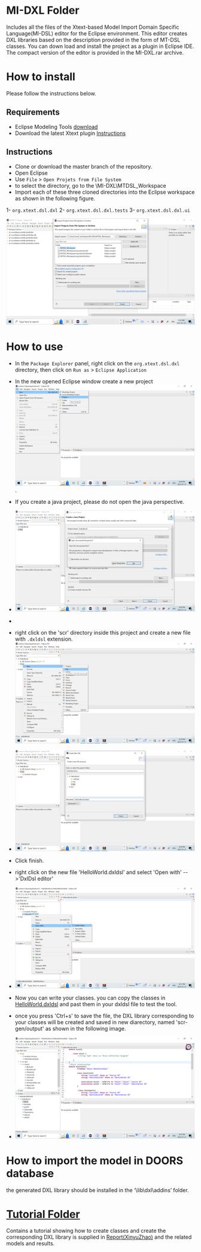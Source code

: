 # MI-DXL Folder
Includes all the files of the Xtext-based Model Import Domain Specific Language(MI-DSL) editor for the Eclipse environment. This editor creates DXL libraries based on the description provided in the form of MT-DSL classes. You can down load and install the project as a plugin in Eclipse IDE.  The compact version of the editor is provided in the MI-DXL.rar archive.
# How to install
Please follow the instructions below.

## Requirements
- Eclipse Modeling Tools [download]( https://www.eclipse.org/) 
- Download the latest Xtext plugin [Instructions](https://www.eclipse.org/Xtext/download.html)

## Instructions
- Clone or download  the master branch of the repository.
- Open Eclipse
- Use `File` > `Open Projets from File System`
- to select the directory, go to the \MI-DXL\MTDSL_Workspace 
- Import each of these three cloned directories into the Eclipse workspace as shown in the following figure. 

1- `org.xtext.dsl.dxl` 
2- `org.xtext.dsl.dxl.tests`
3- `org.xtext.dsl.dxl.ui`

![alt text](https://github.com/Smart-Contract-Modelling-uOttawa/Traceability/blob/main/OpenXtextProject.png "Open project")


# How to use
- In the `Package Explorer` panel, right click on the `org.xtext.dsl.dxl` directory, then click on `Run as` > `Eclipse Application`
- In the new opened Eclipse window create a new project ![alt text](https://github.com/Smart-Contract-Modelling-uOttawa/Traceability/blob/main/MI-DSL/images/Screenshot%202023-01-21%2016.48.08.png).
- If you create a java project, please do not open the java perspective.
- ![alt text](https://github.com/Smart-Contract-Modelling-uOttawa/Traceability/blob/main/MI-DSL/images/Screenshot%202023-01-21%2016.50.06.png)
- 
- right click on the 'scr' directory inside this project and create a new file with `.dxldsl` extension. ![alt text](https://github.com/Smart-Contract-Modelling-uOttawa/Traceability/blob/main/MI-DSL/images/Screenshot%202023-01-21%2016.50.22.png)

- ![alt text](https://github.com/Smart-Contract-Modelling-uOttawa/Traceability/blob/main/MI-DSL/images/Screenshot%202023-01-21%2016.50.50.png)
- Click finish. 
- right click on the new file 'HelloWorld.dxldsl' and select 'Open with' -->'DxlDsl editor'
- ![alt text](https://github.com/Smart-Contract-Modelling-uOttawa/Traceability/blob/main/MI-DSL/images/Screenshot%202023-01-21%2016.51.15.png)
- Now you can write your classes. you can copy the classes in [HelloWorld.dxldsl](HelloWorld.dxlds) and past them in your dxldsl file to test the tool.
- once you press 'Ctrl+s' to save the file, the DXL library corresponding to your classes will be created and saved in new diarectory, named 'scr-gen/output' as shown in the following image.
- ![alt text](https://github.com/Smart-Contract-Modelling-uOttawa/Traceability/blob/main/MI-DSL/images/Screenshot%202023-01-21%2016.52.14.png)

# How to import the model in DOORS database
the generated DXL library should be installed in the ‘<path to DOORS>\lib\dxl\addins’ folder.



# [Tutorial Folder](Tutorial/)
Contains a tutorial showing how to create classes and create the corresponding DXL library is supplied in [Report(XinyuZhao)](Tutorial/Report(XinyuZhao).pdf) and the related models and results. 
